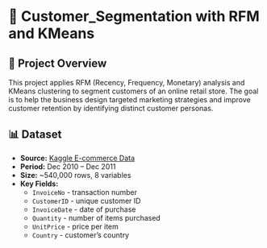 # 🛒 Customer_Segmentation with RFM and KMeans

## 📌 Project Overview
This project applies RFM (Recency, Frequency, Monetary) analysis and KMeans clustering to segment customers of an online retail store. The goal is to help the business design targeted marketing strategies and improve customer retention by identifying distinct customer personas.

## 📊 Dataset
- **Source:** [Kaggle E-commerce Data](https://www.kaggle.com/datasets/carrie1/ecommerce-data)
- **Period:** Dec 2010 – Dec 2011
- **Size:** ~540,000 rows, 8 variables
- **Key Fields:**
  - `InvoiceNo` - transaction number
  - `CustomerID` - unique customer ID
  - `InvoiceDate` - date of purchase
  - `Quantity` - number of items purchased
  - `UnitPrice` - price per item
  - `Country` - customer’s country



